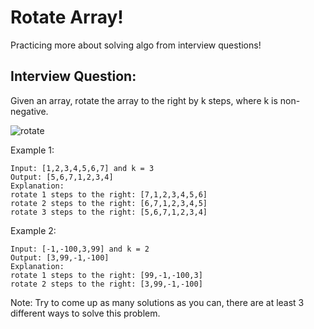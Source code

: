 # Rotate Array!
Practicing more about solving algo from interview questions!

## Interview Question:
Given an array, rotate the array to the right by k steps, where k is non-negative.

![rotate](https://i.imgflip.com/10jes2.jpg "rotate")

Example 1:
```
Input: [1,2,3,4,5,6,7] and k = 3
Output: [5,6,7,1,2,3,4]
Explanation:
rotate 1 steps to the right: [7,1,2,3,4,5,6]
rotate 2 steps to the right: [6,7,1,2,3,4,5]
rotate 3 steps to the right: [5,6,7,1,2,3,4]
```

Example 2:
```
Input: [-1,-100,3,99] and k = 2
Output: [3,99,-1,-100]
Explanation: 
rotate 1 steps to the right: [99,-1,-100,3]
rotate 2 steps to the right: [3,99,-1,-100]
```

Note:
Try to come up as many solutions as you can, there are at least 3 different ways to solve this problem.
